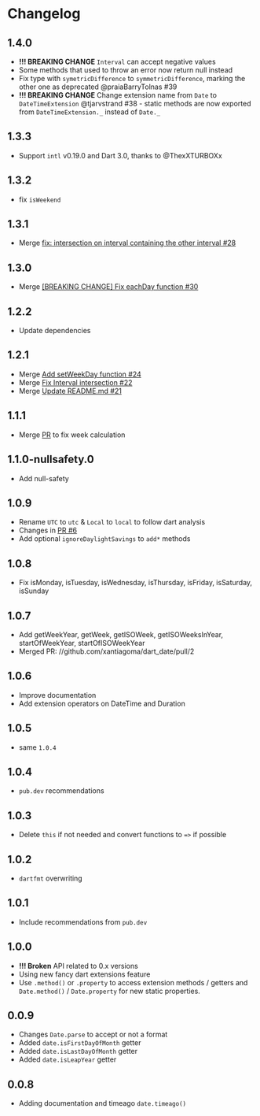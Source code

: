 # Changelog

## 1.4.0

- **!!! BREAKING CHANGE** `Interval` can accept negative values
- Some methods that used to throw an error now return null instead
- Fix type with `symetricDifference` to `symmetricDifference`, marking the other one as deprecated @praiaBarryTolnas #39
- **!!! BREAKING CHANGE** Change extension name from `Date` to `DateTimeExtension` @tjarvstrand #38 - static methods are now exported from `DateTimeExtension._` instead of `Date._`

## 1.3.3

- Support `intl` v0.19.0 and Dart 3.0, thanks to @ThexXTURBOXx

## 1.3.2

- fix `isWeekend`

## 1.3.1

- Merge [fix: intersection on interval containing the other interval #28](https://github.com/xantiagoma/dart_date/pull/28)

## 1.3.0

- Merge [[BREAKING CHANGE] Fix eachDay function #30](https://github.com/xantiagoma/dart_date/pull/30)

## 1.2.2

- Update dependencies

## 1.2.1

- Merge [Add setWeekDay function #24](https://github.com/xantiagoma/dart_date/pull/24)
- Merge [Fix Interval intersection #22](https://github.com/xantiagoma/dart_date/pull/22)
- Merge [Update README.md #21](https://github.com/xantiagoma/dart_date/pull/21)

## 1.1.1

- Merge [PR](https://github.com/xantiagoma/dart_date/pull/16) to fix week calculation

## 1.1.0-nullsafety.0

- Add null-safety

## 1.0.9

- Rename `UTC` to `utc` & `Local` to `local` to follow dart analysis
- Changes in [PR #6](https://github.com/xantiagoma/dart_date/pull/6)
- Add optional `ignoreDaylightSavings` to `add*` methods

## 1.0.8

- Fix isMonday, isTuesday, isWednesday, isThursday, isFriday, isSaturday, isSunday

## 1.0.7

- Add getWeekYear, getWeek, getISOWeek, getISOWeeksInYear, startOfWeekYear, startOfISOWeekYear
- Merged PR: //github.com/xantiagoma/dart_date/pull/2

## 1.0.6

- Improve documentation
- Add extension operators on DateTime and Duration

## 1.0.5

- same `1.0.4`

## 1.0.4

- `pub.dev` recommendations

## 1.0.3

- Delete `this` if not needed and convert functions to `=>` if possible

## 1.0.2

- `dartfmt` overwriting

## 1.0.1

- Include recommendations from `pub.dev`

## 1.0.0

- **!!! Broken** API related to 0.x versions
- Using new fancy dart extensions feature
- Use `.method()` or `.property` to access extension methods / getters and `Date.method()` / `Date.property` for new static properties.

## 0.0.9

- Changes `Date.parse` to accept or not a format
- Added `date.isFirstDayOfMonth` getter
- Added `date.isLastDayOfMonth` getter
- Added `date.isLeapYear` getter

## 0.0.8

- Adding documentation and timeago `date.timeago()`
